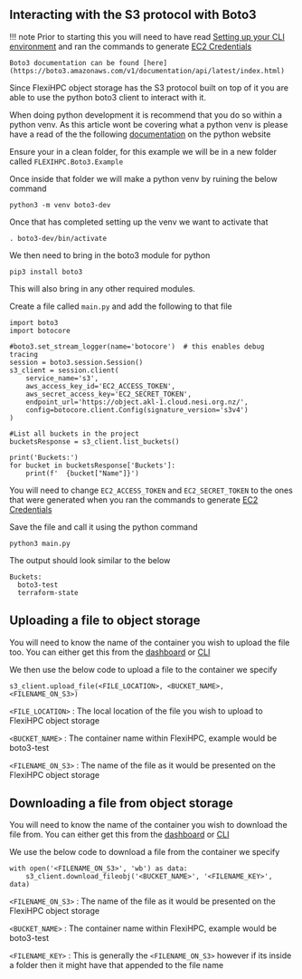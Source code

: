 ## Interacting with the S3 protocol with Boto3

!!! note
    Prior to starting this you will need to have read [Setting up your CLI environment](../setting-up-your-CLI-environment/index.md) and ran the commands to generate [EC2 Credentials](creating-and-managing-ec2-credentials-via-cli.md)

    Boto3 documentation can be found [here](https://boto3.amazonaws.com/v1/documentation/api/latest/index.html)

Since FlexiHPC object storage has the S3 protocol built on top of it you are able to use the python boto3 client to interact with it.

When doing python development it is recommend that you do so within a python venv. As this article wont be covering what a python venv is please have a read of the the following [documentation](https://docs.python.org/3/library/venv.html#) on the python website

Ensure your in a clean folder, for this example we will be in a new folder called `FLEXIHPC.Boto3.Example`

Once inside that folder we will make a python venv by ruining the below command

``` { .sh }
python3 -m venv boto3-dev
```

Once that has completed setting up the venv we want to activate that

``` { .sh }
. boto3-dev/bin/activate
```

We then need to bring in the boto3 module for python

``` { .sh }
pip3 install boto3
```

This will also bring in any other required modules.

Create a file called `main.py` and add the following to that file

``` { .py }
import boto3
import botocore

#boto3.set_stream_logger(name='botocore')  # this enables debug tracing
session = boto3.session.Session()
s3_client = session.client(
    service_name='s3',
    aws_access_key_id='EC2_ACCESS_TOKEN',
    aws_secret_access_key='EC2_SECRET_TOKEN',
    endpoint_url='https://object.akl-1.cloud.nesi.org.nz/',
    config=botocore.client.Config(signature_version='s3v4')
)

#List all buckets in the project
bucketsResponse = s3_client.list_buckets()

print('Buckets:')
for bucket in bucketsResponse['Buckets']:
    print(f'  {bucket["Name"]}')
```

You will need to change `EC2_ACCESS_TOKEN` and `EC2_SECRET_TOKEN` to the ones that were generated when you ran the commands to generate [EC2 Credentials](../create-and-manage-identity/index.md)

Save the file and call it using the python command

``` { .sh }
python3 main.py
```

The output should look similar to the below

``` { .sh .no-copy}
Buckets:
  boto3-test
  terraform-state
```

## Uploading a file to object storage

You will need to know the name of the container you wish to upload the file too. You can either get this from the [dashboard](create-and-manage-object-storage-with-the-dashboard.md) or [CLI](create-and-manage-object-storage-via-cli.md)

We then use the below code to upload a file to the container we specify

```
s3_client.upload_file(<FILE_LOCATION>, <BUCKET_NAME>, <FILENAME_ON_S3>)
```

`<FILE_LOCATION>`
:   The local location of the file you wish to upload to FlexiHPC object storage

`<BUCKET_NAME>`
:   The container name within FlexiHPC, example would be boto3-test

`<FILENAME_ON_S3>`
:   The name of the file as it would be presented on the FlexiHPC object storage

## Downloading a file from object storage

You will need to know the name of the container you wish to download the file from. You can either get this from the [dashboard](create-and-manage-object-storage-with-the-dashboard.md) or [CLI](create-and-manage-object-storage-via-cli.md)

We use the below code to download a file from the container we specify

```
with open('<FILENAME_ON_S3>', 'wb') as data:
    s3_client.download_fileobj('<BUCKET_NAME>', '<FILENAME_KEY>', data)
```

`<FILENAME_ON_S3>`
:   The name of the file as it would be presented on the FlexiHPC object storage

`<BUCKET_NAME>`
:   The container name within FlexiHPC, example would be boto3-test

`<FILENAME_KEY>`
:   This is generally the `<FILENAME_ON_S3>` however if its inside a folder then it might have that appended to the file name